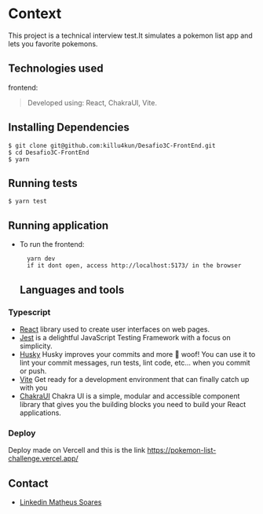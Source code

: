 # Context
This project is a technical interview test.It simulates a pokemon list app and lets you favorite pokemons.

## Technologies used

frontend:
> Developed using: React, ChakraUI, Vite.

## Installing Dependencies

    $ git clone git@github.com:killu4kun/Desafio3C-FrontEnd.git
    $ cd Desafio3C-FrontEnd
    $ yarn
## Running tests 
    $ yarn test
## Running application

* To run the frontend:

  ```
    yarn dev
    if it dont open, access http://localhost:5173/ in the browser
  ```
  
  ## Languages and tools

### Typescript

- [React](http://facebook.github.io/react) library used to create user interfaces on web pages.
- [Jest](https://jestjs.io/) is a delightful JavaScript Testing Framework with a focus on simplicity.
- [Husky](https://typicode.github.io/husky/#/) Husky improves your commits and more 🐶 woof! You can use it to lint your commit messages, run tests, lint code, etc... when you commit or push.
- [Vite](https://vitejs.dev/) Get ready for a development environment that can finally catch up with you
- [ChakraUI](https://chakra-ui.com/) Chakra UI is a simple, modular and accessible component library that gives you the building blocks you need to build your React applications.


### Deploy 

Deploy made on Vercell and this is the link https://pokemon-list-challenge.vercel.app/

## Contact

- [Linkedin Matheus Soares](https://www.linkedin.com/in/mateeus-soarees/)
